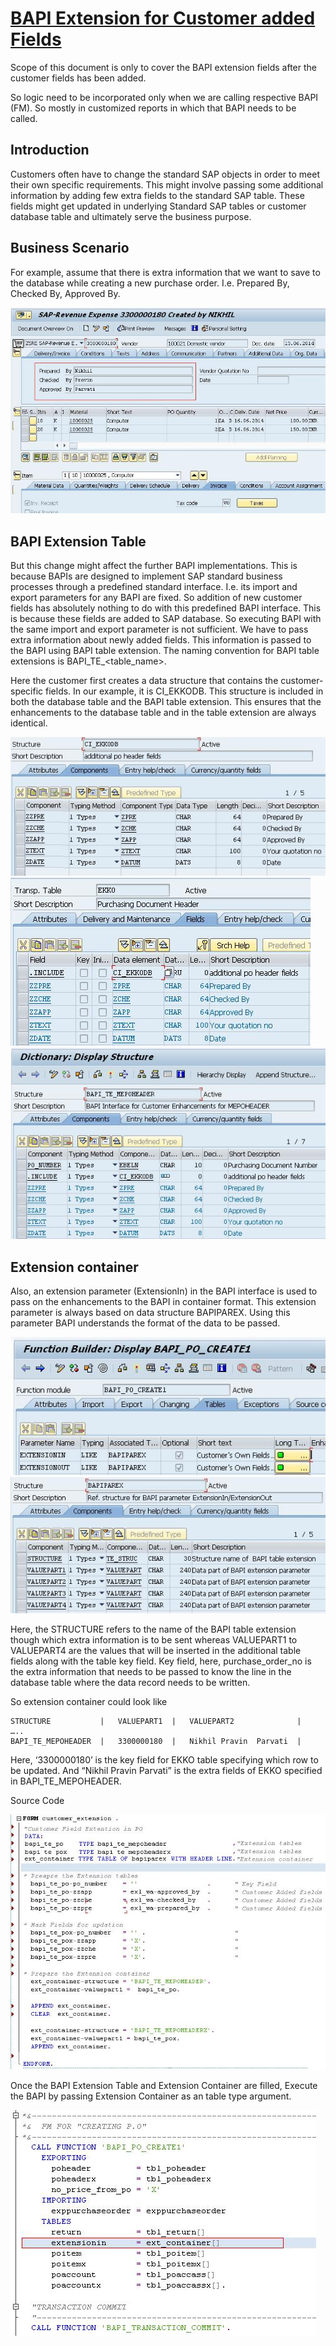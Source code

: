 # [BAPI Extension for Customer added Fields](https://community.sap.com/t5/application-development-blog-posts/bapi-extension-for-customer-added-fields/ba-p/13239753)


Scope of this document is only to cover the BAPI extension fields after the customer fields has been added.

So logic need to be incorporated only when we are calling respective BAPI (FM). So mostly in customized reports in which that BAPI needs to be called.


## Introduction

Customers often have to change the standard SAP objects in order to meet their own specific requirements. This might involve passing some additional information by adding few extra fields to the standard SAP table. These fields might get updated in underlying Standard SAP tables or customer database table and ultimately serve the business purpose.

## Business Scenario
For example, assume that there is extra information that we want to save to the database while creating a new purchase order. I.e. Prepared By, Checked By, Approved By.

![alt text](image-2.png)

## BAPI Extension Table
But this change might affect the further BAPI implementations. This is because BAPIs are designed to implement SAP standard business processes through a predefined standard interface. I.e. its import and export parameters for any BAPI are fixed. So addition of new customer fields has absolutely nothing to do with this predefined BAPI interface. This is because these fields are added to SAP database. So executing BAPI with the same import and export parameter is not sufficient. We have to pass extra information about newly added fields. This information is passed to the BAPI using BAPI table extension. The naming convention for BAPI table extensions is BAPI_TE_<table_name>.

Here the customer first creates a data structure that contains the customer-specific fields. In our example, it is CI_EKKODB. This structure is included in both the database table and the BAPI table extension. This ensures that the enhancements to the database table and in the table extension are always identical.

![alt text](image-3.png)
![alt text](image-4.png)
![alt text](image-5.png)

## Extension container
Also, an extension parameter (ExtensionIn) in the BAPI interface is used to pass on the enhancements to the BAPI in container format. This extension parameter is always based on data structure BAPIPAREX. Using this parameter BAPI understands the format of the data to be passed.

![alt text](image-6.png)
![alt text](image-7.png)

Here, the STRUCTURE refers to the name of the BAPI table extension though which extra information is to be sent whereas VALUEPART1 to VALUEPART4 are the values that will be inserted in the additional table fields along with the table key field.  Key field, here, purchase_order_no is the extra information that needs to be passed to know the line in the database table where the data record needs to be written.

So extension container could look like

    STRUCTURE           |   VALUEPART1  |   VALUEPART2              |   …..
    BAPI_TE_MEPOHEADER  |   3300000180  |   Nikhil Pravin  Parvati  |

Here, ‘3300000180’ is the key field for EKKO table specifying which row to be updated. And “Nikhil Pravin Parvati” is the extra fields of EKKO specified in BAPI_TE_MEPOHEADER.

Source Code

![alt text](image-8.png)

Once the BAPI Extension Table and Extension Container are filled, Execute the BAPI by passing Extension Container as an table type argument.

![alt text](image-9.png)